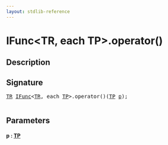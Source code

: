 ```yaml
---
layout: stdlib-reference
---
```


# IFunc\<TR, each TP\>\.operator\(\)

## Description





## Signature 

<pre>
<a href="../index.html#typeparam-TR" class="code_type">TR</a> <a href="../index.html" class="code_type">IFunc</a>&lt;<a href="../index.html#typeparam-TR" class="code_type">TR</a>, <span class="code_keyword">each</span> <a href="../index.html#typeparam-TP" class="code_type">TP</a>&gt;.operator()(<a href="../index.html#typeparam-TP" class="code_type">TP</a> <a href=".html#decl-p" class="code_param">p</a>);

</pre>

## Parameters

####  <a id="decl-p"></a>p  : [TP](../index.html#typeparam-TP)

